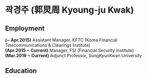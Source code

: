 # 곽경주 (郭炅周 Kyoung-ju Kwak)

## Employment

**(~ Apr.2015)** Assistant Manager, KFTC (Korea Financial Telecommunications & Clearings Institute)  
**(Apr.2015 ~ Current)** Manager, FSI (Financial Security Institute)  
**(Mar.2019 ~ Current)** Adjunct Professor, SungKyunKwan University  

## Education

